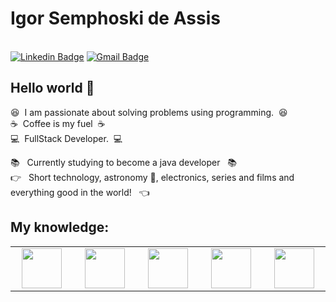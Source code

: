 # Igor Semphoski de Assis

  <br/>[![Linkedin Badge](https://img.shields.io/badge/-Igor_Semphoski_de_Assis-blue?style=flat-square&logo=Linkedin&logoColor=white&link=https://www.linkedin.com/in/igor-semphoski-de-assis-2a9b3618a/)](https://www.linkedin.com/in/igor-semphoski-de-assis-2a9b3618a/) 
[![Gmail Badge](https://img.shields.io/badge/-igorsemphoski@gmail.com-c14438?style=flat-square&logo=Gmail&logoColor=white&link=mailto:igorsemphoski@gmail.com)](mailto:igorsemphoski@gmail.com)

## Hello world 👋
:satisfied: &nbsp;I am passionate about solving problems using programming. &nbsp;:satisfied:
 <br/>:coffee: &nbsp;Coffee is my fuel &nbsp;:coffee:
 <br/>:computer: &nbsp;FullStack Developer. &nbsp;:computer:

:books: &nbsp; Currently studying to become a java developer &nbsp; :books:
 <br/> :point_right: &nbsp; Short technology, astronomy :telescope:, electronics, series and films and everything good in the world! &nbsp; :point_left:

  <h2>My knowledge: </h2>
<table>
  <tbody>
    <tr valign="top">
      <td width="120px" align="center">
        <img height="64px" src="https://cdn.svgporn.com/logos/javascript.svg">
      </td>
      <td width="120px" align="center">
        <img height="64px" src="https://cdn.svgporn.com/logos/html-5.svg">
      </td>
      <td width="120px" align="center">
        <img height="64px" src="https://cdn.svgporn.com/logos/css-3.svg">
      </td>
      <td width="120px" align="center">
        <img height="64px" src="https://cdn.svgporn.com/logos/mysql.svg">
      </td>
      <td width="120px" align="center">
        <img height="64px" src="https://cdn.svgporn.com/logos/java.svg">
     </td>
    </tr>
  </tbody>
</table>
